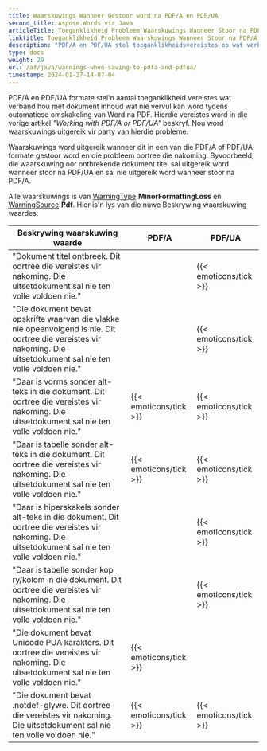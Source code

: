 ```yaml
---
title: Waarskuwings Wanneer Gestoor word na PDF/A en PDF/UA
second_title: Aspose.Words vir Java
articleTitle: Toeganklikheid Probleem Waarskuwings Wanneer Stoor na PDF/A en PDF/UA
linktitle: Toeganklikheid Probleem Waarskuwings Wanneer Stoor na PDF/A en PDF/UA
description: "PDF/A en PDF/UA stel toeganklikheidsvereistes op wat verband hou met dokumentinhoud. Wanneer gestoor word na PDF/A of PDF/UA in Java en die kwessie inbreuk maak op nakoming, word'n waarskuwing uitgereik."
type: docs
weight: 29
url: /af/java/warnings-when-saving-to-pdfa-and-pdfua/
timestamp: 2024-01-27-14-07-04
---
```


PDF/A en PDF/UA formate stel'n aantal toeganklikheid vereistes wat verband hou met dokument inhoud wat nie vervul kan word tydens outomatiese omskakeling van Word na PDF. Hierdie vereistes word in die vorige artikel *"Working with PDF/A or PDF/UA"* beskryf. Nou word waarskuwings uitgereik vir party van hierdie probleme.

Waarskuwings word uitgereik wanneer dit in een van die PDF/A of PDF/UA formate gestoor word en die probleem oortree die nakoming. Byvoorbeeld, die waarskuwing oor ontbrekende dokument titel sal uitgereik word wanneer stoor na PDF/UA en sal nie uitgereik word wanneer stoor na PDF/A.

Alle waarskuwings is van [WarningType](https://reference.aspose.com/words/java/com.aspose.words/warningtype/)**.MinorFormattingLoss** en [WarningSource](https://reference.aspose.com/words/java/com.aspose.words/warningsource/)**.Pdf**. Hier is'n lys van die nuwe Beskrywing waarskuwing waardes:

| Beskrywing waarskuwing waarde | PDF/A | PDF/UA |
| ------------------------------------------------------------ | ---------------------- | ---------------------- |
| "Dokument titel ontbreek. Dit oortree die vereistes vir nakoming. Die uitsetdokument sal nie ten volle voldoen nie." |  | {{< emoticons/tick >}} |
| "Die dokument bevat opskrifte waarvan die vlakke nie opeenvolgend is nie. Dit oortree die vereistes vir nakoming. Die uitsetdokument sal nie ten volle voldoen nie." |  | {{< emoticons/tick >}} |
| "Daar is vorms sonder alt-teks in die dokument. Dit oortree die vereistes vir nakoming. Die uitsetdokument sal nie ten volle voldoen nie." | {{< emoticons/tick >}} | {{< emoticons/tick >}} |
| "Daar is tabelle sonder alt-teks in die dokument. Dit oortree die vereistes vir nakoming. Die uitsetdokument sal nie ten volle voldoen nie." | {{< emoticons/tick >}} | {{< emoticons/tick >}} |
| "Daar is hiperskakels sonder alt-teks in die dokument. Dit oortree die vereistes vir nakoming. Die uitsetdokument sal nie ten volle voldoen nie." |  | {{< emoticons/tick >}} |
| "Daar is tabelle sonder kop ry/kolom in die dokument. Dit oortree die vereistes vir nakoming. Die uitsetdokument sal nie ten volle voldoen nie." |  | {{< emoticons/tick >}} |
| "Die dokument bevat Unicode PUA karakters. Dit oortree die vereistes vir nakoming. Die uitsetdokument sal nie ten volle voldoen nie." | {{< emoticons/tick >}} |  |
| "Die dokument bevat .notdef-glywe. Dit oortree die vereistes vir nakoming. Die uitsetdokument sal nie ten volle voldoen nie." | {{< emoticons/tick >}} | {{< emoticons/tick >}} |
